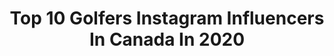 ---
title: Top 10 Golfers Instagram Influencers In Canada In 2020
description: >-
  Find top golfers Instagram influencers in Canada in 2020. Most popular hashtags: #golf #golflife #golfswing #golfing.
platform: Instagram
profiles:
  - username: "brontemaylaw"
    fullname: >-
      Bronte Law
    location: "Canada"
    followers: 12515
    engagement: 885
    commentsToLikes: 0.051924
    id: ck15pvl0szulp0i19sd9ztfj0
    verified: true
    hashtags: "#racetocmeglobe"
  - username: "nicoleautriquegolf"
    fullname: >-
      Nicole Autrique
    location: "Canada"
    followers: 4010
    engagement: 1664
    commentsToLikes: 0.059235
    id: ck6tutfecib9k0j7103d8tq0f
    verified: false
    hashtags: "#worldtraveler, #christmas, #fore, #pro"
  - username: "markuscooper"
    fullname: >-
      Markizzle
    location: "Canada"
    followers: 4886
    engagement: 1029
    commentsToLikes: 0.078166
    id: ck8wdihjbdvuy0j78lvk8r9gd
    verified: false
    hashtags: "#nosepainting, #coronavirus, #makeadrink, #wishmeluck"
  - username: "dazedddd"
    fullname: >-
      Nayan Calsin Murdoch 🍋🕊🌊✨
    location: "Canada"
    followers: 7929
    engagement: 607
    commentsToLikes: 0.030410
    id: ck6ucbiz5emun0j71kiey809b
    verified: false
    hashtags: "#golfstagram, #pga, #golffitness, #golfballs"
  - username: "tnyhaug49"
    fullname: >-
      Tory Nyhaug
    location: "Canada"
    followers: 37875
    engagement: 446
    commentsToLikes: 0.037303
    id: ck6tp5hw6hy7n0j71e209hjz2
    verified: true
    hashtags: "#coupleshoots, #bmxtrack, #tacomatrdpro, #bmxrider"
  - username: "kyle_mckiernan"
    fullname: >-
      Kyle McKiernan
    location: "Canada"
    followers: 7314
    engagement: 704
    commentsToLikes: 0.011522
    id: ck0w3369wrdgj0i19sumxay20
    verified: false
    hashtags: "#civic, #koenigsegg, #zondasroadster, #importfest"
  - username: "sethwescott"
    fullname: >-
      seth wescott
    location: "Canada"
    followers: 11090
    engagement: 573
    commentsToLikes: 0.034377
    id: ck6ub0ypl6u1a0j71yj231oi6
    verified: false
    hashtags: "#splitboardingistheanswer, #wintersticking, #methodmonday, #rideonjake"
  - username: "andrewneethling"
    fullname: >-
      Andrew Neethling
    location: "Canada"
    followers: 25538
    engagement: 240
    commentsToLikes: 0.013856
    id: ck5hs4h5evz2g0i11g0cqcghg
    verified: false
    hashtags: "#content, #covid, #holeinone, #lucky"
  - username: "cabotlinks"
    fullname: >-
      Cabot Links
    location: "Canada"
    followers: 28020
    engagement: 355
    commentsToLikes: 0.018298
    id: ck0tz6i4up86q0i19wykygtxc
    verified: false
    hashtags: "#brianoarweek, #golfswag, #cabotcliffs, #niceplaying"
  - username: "jeffhassler"
    fullname: >-
      Jeff Hassler
    location: "Canada"
    followers: 5311
    engagement: 1537
    commentsToLikes: 0.029904
    id: ck5he81derj1z0i111lh99h9x
    verified: true
    hashtags: "#lagoon42, #canadarugby, #springboks, #rugbycanada"
---